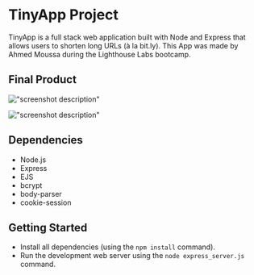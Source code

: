 # TinyApp Project

TinyApp is a full stack web application built with Node and Express that allows users to shorten long URLs (à la bit.ly).
This App was made by Ahmed Moussa during the Lighthouse Labs bootcamp.

## Final Product

!["screenshot description"](#)

!["screenshot description"](#)

## Dependencies

- Node.js
- Express
- EJS
- bcrypt
- body-parser
- cookie-session

## Getting Started

- Install all dependencies (using the `npm install` command).
- Run the development web server using the `node express_server.js` command.